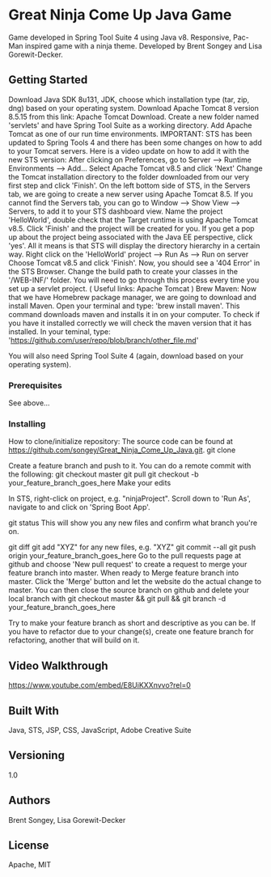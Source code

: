 # Great Ninja Come Up Java Game
Game developed in Spring Tool Suite 4 using Java v8. Responsive, Pac-Man inspired game with a ninja theme.
Developed by Brent Songey and Lisa Gorewit-Decker. 

## Getting Started
Download Java SDK 8u131, JDK, choose which installation type (tar, zip, dng) based on your operating system. 
Download Apache Tomcat 8 version 8.5.15 from this link: Apache Tomcat Download.
Create a new folder named 'servlets' and have Spring Tool Suite as a working directory.
Add Apache Tomcat as one of our run time environments.
IMPORTANT: STS has been updated to Spring Tools 4 and there has been some changes on how to add to your Tomcat servers. Here is a video update on how to add it with the new STS version:
After clicking on Preferences, go to Server --> Runtime Environments --> Add...
Select Apache Tomcat v8.5 and click 'Next'
Change the Tomcat installation directory to the folder downloaded from our very first step and click 'Finish'.
On the left bottom side of STS, in the Servers tab, we are going to create a new server using Apache Tomcat 8.5. If you cannot find the Servers tab, you can go to Window --> Show View --> Servers, to add it to your STS dashboard view. 
Name the project 'HelloWorld', double check that the Target runtime is using Apache Tomcat v8.5. Click 'Finish' and the project will be created for you. If you get a pop up about the project being associated with the Java EE perspective, click 'yes'. All it means is that STS will display the directory hierarchy in a certain way. 
Right click on the 'HelloWorld' project --> Run As --> Run on server
Choose Tomcat v8.5 and click 'Finish'. Now, you should see a '404 Error' in the STS Browser.
Change the build path to create your classes in the '/WEB-INF/' folder.
You  will need to go through this process every time you set up a servlet project. 
( Useful links: Apache Tomcat )
Brew Maven: Now that we have Homebrew package manager, we are going to download and install Maven. 
Open your terminal and type: 'brew install maven'.
This command downloads maven and installs it in on your computer. To check if you have it installed correctly we will check the maven version that it has installed. 
In your teminal, type: 'https://github.com/user/repo/blob/branch/other_file.md'
 
You will also need Spring Tool Suite 4 (again, download based on your operating system).

### Prerequisites
See above...

### Installing
How to clone/initialize repository:
The source code can be found at https://github.com/songey/Great_Ninja_Come_Up_Java.git.
git clone

Create a feature branch and push to it. You can do a remote commit with the following:
git checkout master
git pull
git checkout -b your_feature_branch_goes_here
Make your edits

In STS, right-click on project, e.g. "ninjaProject". Scroll down to 'Run As', navigate to and click on 'Spring Boot App'.

git status
This will show you any new files and confirm what branch you're on.

git diff
git add "XYZ" for any new files, e.g. "XYZ"
git commit --all
git push origin your_feature_branch_goes_here
Go to the pull requests page at github and choose 'New pull request' to create a request to merge your feature branch into master.
When ready to Merge feature branch into master. Click the 'Merge' button and let the website do the actual change to master. You can then close the source branch on github and delete your local branch with git checkout master && git pull && git branch -d your_feature_branch_goes_here

Try to make your feature branch as short and descriptive as you can be. If you have to refactor due to your change(s), create one feature branch for refactoring, another that will build on it.

## Video Walkthrough
https://www.youtube.com/embed/E8UiKXXnvvo?rel=0

## Built With
Java, STS, JSP, CSS, JavaScript, Adobe Creative Suite

## Versioning 
1.0

## Authors
Brent Songey, Lisa Gorewit-Decker

## License
Apache, MIT
